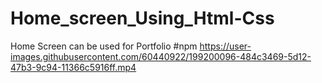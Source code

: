 # Home_screen_Using_Html-Css
Home Screen can be used for Portfolio
#npm
https://user-images.githubusercontent.com/60440922/199200096-484c3469-5d12-47b3-9c94-11366c5916ff.mp4
